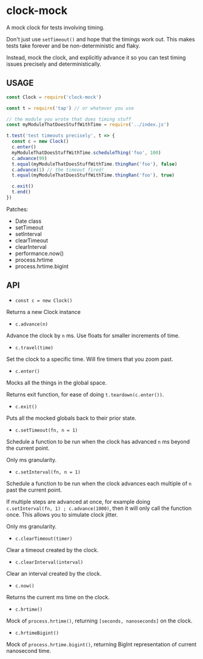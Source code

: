 # clock-mock

A mock clock for tests involving timing.

Don't just use `setTimeout()` and hope that the timings work out.  This
makes tests take forever and be non-deterministic and flaky.

Instead, mock the clock, and explicitly advance it so you can test timing
issues precisely and deterministically.

## USAGE

```js
const Clock = require('clock-mock')

const t = require('tap') // or whatever you use

// the module you wrote that does timing stuff
const myModuleThatDoesStuffWithTime = require('../index.js')

t.test('test timeouts precisely', t => {
  const c = new Clock()
  c.enter()
  myModuleThatDoesStuffWithTime.scheduleThing('foo', 100)
  c.advance(99)
  t.equal(myModuleThatDoesStuffWithTime.thingRan('foo'), false)
  c.advance(1) // the timeout fired!
  t.equal(myModuleThatDoesStuffWithTime.thingRan('foo'), true)

  c.exit()
  t.end()
})
```

Patches:

* Date class
* setTimeout
* setInterval
* clearTimeout
* clearInterval
* performance.now()
* process.hrtime
* process.hrtime.bigint

## API

* `const c = new Clock()`

Returns a new Clock instance

* `c.advance(n)`

Advance the clock by `n` ms.  Use floats for smaller increments of time.

* `c.travel(time)`

Set the clock to a specific time.  Will fire timers that you zoom past.

* `c.enter()`

Mocks all the things in the global space.

Returns exit function, for ease of doing `t.teardown(c.enter())`.

* `c.exit()`

Puts all the mocked globals back to their prior state.

* `c.setTimeout(fn, n = 1)`

Schedule a function to be run when the clock has advanced `n` ms beyond the
current point.

Only ms granularity.

* `c.setInterval(fn, n = 1)`

Schedule a function to be run when the clock advances each multiple of `n`
past the current point.

If multiple steps are advanced at once, for example doing
`c.setInterval(fn, 1) ; c.advance(1000)`, then it will only call the
function once.  This allows you to simulate clock jitter.

Only ms granularity.

* `c.clearTimeout(timer)`

Clear a timeout created by the clock.

* `c.clearInterval(interval)`

Clear an interval created by the clock.

* `c.now()`

Returns the current ms time on the clock.

* `c.hrtime()`

Mock of `process.hrtime()`, returning `[seconds, nanoseconds]` on the
clock.

* `c.hrtimeBigint()`

Mock of `process.hrtime.bigint()`, returning BigInt representation of
current nanosecond time.
